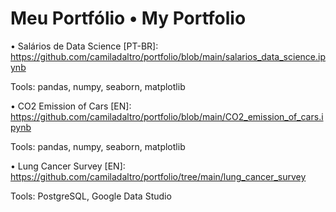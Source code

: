 # Meu Portfólio • My Portfolio

• Salários de Data Science [PT-BR]: https://github.com/camiladaltro/portfolio/blob/main/salarios_data_science.ipynb

Tools: pandas, numpy, seaborn, matplotlib

• CO2 Emission of Cars [EN]: https://github.com/camiladaltro/portfolio/blob/main/CO2_emission_of_cars.ipynb

Tools: pandas, numpy, seaborn, matplotlib


• Lung Cancer Survey [EN]: https://github.com/camiladaltro/portfolio/tree/main/lung_cancer_survey

Tools: PostgreSQL, Google Data Studio
